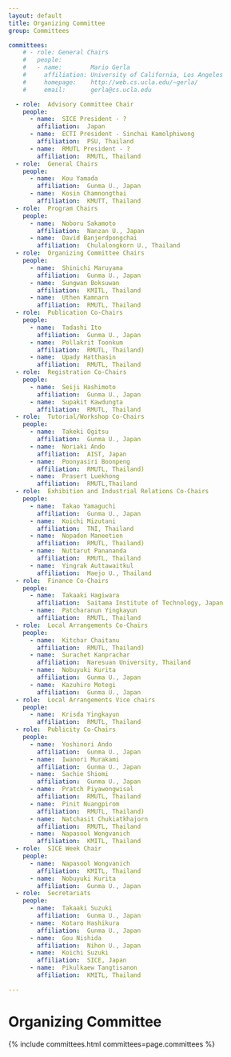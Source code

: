 ```yaml
---
layout: default
title: Organizing Committee
group: Committees

committees:
    # - role: General Chairs
    #   people:
    #   - name:        Mario Gerla
    #     affiliation: University of California, Los Angeles
    #     homepage:    http://web.cs.ucla.edu/~gerla/
    #     email:       gerla@cs.ucla.edu

  - role:  Advisory Committee Chair
    people: 
      - name:  SICE President - ? 
        affiliation:  Japan
      - name:  ECTI President - Sinchai Kamolphiwong
        affiliation:  PSU, Thailand
      - name:  RMUTL President - ? 
        affiliation:  RMUTL, Thailand
  - role:  General Chairs
    people: 
      - name:  Kou Yamada 
        affiliation:  Gunma U., Japan
      - name:  Kosin Chamnongthai 
        affiliation:  KMUTT, Thailand
  - role:  Program Chairs
    people: 
      - name:  Noboru Sakamoto 
        affiliation:  Nanzan U., Japan
      - name:  David Banjerdpongchai 
        affiliation:  Chulalongkorn U., Thailand
  - role:  Organizing Committee Chairs
    people: 
      - name:  Shinichi Maruyama 
        affiliation:  Gunma U., Japan
      - name:  Sungwan Boksuwan 
        affiliation:  KMITL, Thailand
      - name:  Uthen Kamnarn 
        affiliation:  RMUTL, Thailand
  - role:  Publication Co-Chairs
    people: 
      - name:  Tadashi Ito 
        affiliation:  Gunma U., Japan
      - name:  Pollakrit Toonkum 
        affiliation:  RMUTL, Thailand)
      - name:  Upady Hatthasin 
        affiliation:  RMUTL, Thailand
  - role:  Registration Co-Chairs
    people: 
      - name:  Seiji Hashimoto 
        affiliation:  Gunma U., Japan
      - name:  Supakit Kawdungta 
        affiliation:  RMUTL, Thailand
  - role:  Tutorial/Workshop Co-Chairs
    people: 
      - name:  Takeki Ogitsu 
        affiliation:  Gunma U., Japan
      - name:  Noriaki Ando 
        affiliation:  AIST, Japan
      - name:  Poonyasiri Boonpeng 
        affiliation:  RMUTL, Thailand)
      - name:  Prasert Luekhong 
        affiliation:  RMUTL,Thailand
  - role:  Exhibition and Industrial Relations Co-Chairs
    people: 
      - name:  Takao Yamaguchi 
        affiliation:  Gunma U., Japan
      - name:  Koichi Mizutani 
        affiliation:  TNI, Thailand
      - name:  Nopadon Maneetien 
        affiliation:  RMUTL, Thailand)
      - name:  Nuttarut Panananda 
        affiliation:  RMUTL, Thailand
      - name:  Yingrak Auttawaitkul 
        affiliation:  Maejo U., Thailand
  - role:  Finance Co-Chairs
    people: 
      - name:  Takaaki Hagiwara 
        affiliation:  Saitama Institute of Technology, Japan
      - name:  Patcharanun Yingkayun 
        affiliation:  RMUTL, Thailand
  - role:  Local Arrangements Co-Chairs 
    people: 
      - name:  Kitchar Chaitanu 
        affiliation:  RMUTL, Thailand)
      - name:  Surachet Kanprachar 
        affiliation:  Naresuan University, Thailand
      - name:  Nobuyuki Kurita 
        affiliation:  Gunma U., Japan
      - name:  Kazuhiro Motegi 
        affiliation:  Gunma U., Japan
  - role:  Local Arrangements Vice chairs 
    people: 
      - name:  Krisda Yingkayun 
        affiliation:  RMUTL, Thailand
  - role:  Publicity Co-Chairs
    people: 
      - name:  Yoshinori Ando 
        affiliation:  Gunma U., Japan
      - name:  Iwanori Murakami 
        affiliation:  Gunma U., Japan
      - name:  Sachie Shiomi 
        affiliation:  Gunma U., Japan
      - name:  Pratch Piyawongwisal 
        affiliation:  RMUTL, Thailand
      - name:  Pinit Nuangpirom 
        affiliation:  RMUTL, Thailand)
      - name:  Natchasit Chukiatkhajorn 
        affiliation:  RMUTL, Thailand
      - name:  Napasool Wongvanich 
        affiliation:  KMITL, Thailand
  - role:  SICE Week Chair 
    people: 
      - name:  Napasool Wongvanich 
        affiliation:  KMITL, Thailand
      - name:  Nobuyuki Kurita 
        affiliation:  Gunma U., Japan
  - role:  Secretariats
    people: 
      - name:  Takaaki Suzuki 
        affiliation:  Gunma U., Japan
      - name:  Kotaro Hashikura 
        affiliation:  Gunma U., Japan
      - name:  Gou Nishida 
        affiliation:  Nihon U., Japan
      - name:  Koichi Suzuki 
        affiliation:  SICE, Japan
      - name:  Pikulkaew Tangtisanon 
        affiliation:  KMITL, Thailand

---
```


# Organizing Committee

{% include committees.html committees=page.committees %}

<br/>

<!--<div class="row">
  <div class="col-sm-6 col-sm-offset-3">
    <a href="mailto:gerla@cs.ucla.edu,suhas@ee.ucla.edu" class="btn btn-primary btn-block" role="button">Contact General Chairs</a>
  </div>
</div>-->
